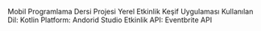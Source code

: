 Mobil Programlama Dersi Projesi 
Yerel Etkinlik Keşif Uygulaması
Kullanılan Dil: Kotlin
Platform: Andorid Studio
Etkinlik API: Eventbrite API
